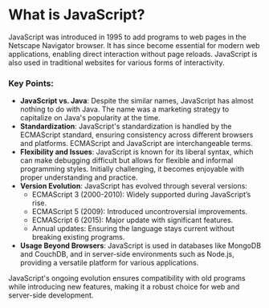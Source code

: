 # What is JavaScript?

JavaScript was introduced in 1995 to add programs to web pages in the Netscape Navigator browser. It has since become essential for modern web applications, enabling direct interaction without page reloads. JavaScript is also used in traditional websites for various forms of interactivity.

### Key Points:

- **JavaScript vs. Java**: Despite the similar names, JavaScript has almost nothing to do with Java. The name was a marketing strategy to capitalize on Java's popularity at the time.
- **Standardization**: JavaScript's standardization is handled by the ECMAScript standard, ensuring consistency across different browsers and platforms. ECMAScript and JavaScript are interchangeable terms.
- **Flexibility and Issues**: JavaScript is known for its liberal syntax, which can make debugging difficult but allows for flexible and informal programming styles. Initially challenging, it becomes enjoyable with proper understanding and practice.
- **Version Evolution**: JavaScript has evolved through several versions:
  - ECMAScript 3 (2000-2010): Widely supported during JavaScript’s rise.
  - ECMAScript 5 (2009): Introduced uncontroversial improvements.
  - ECMAScript 6 (2015): Major update with significant features.
  - Annual updates: Ensuring the language stays current without breaking existing programs.
- **Usage Beyond Browsers**: JavaScript is used in databases like MongoDB and CouchDB, and in server-side environments such as Node.js, providing a versatile platform for various applications.

JavaScript's ongoing evolution ensures compatibility with old programs while introducing new features, making it a robust choice for web and server-side development.